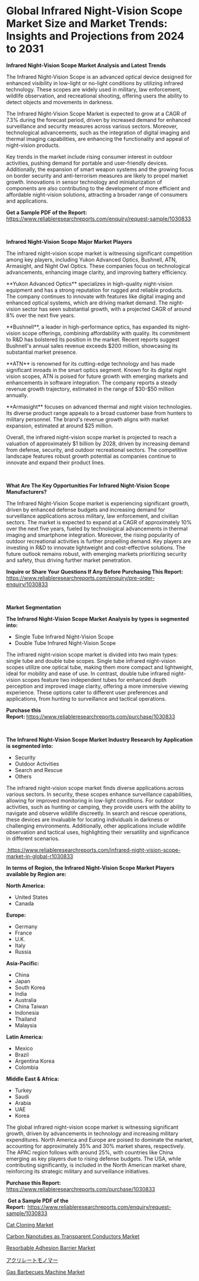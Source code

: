 <p><h1>Global Infrared Night-Vision Scope Market Size and Market Trends: Insights and Projections from 2024 to 2031</h1></p><p><strong>Infrared Night-Vision Scope Market Analysis and Latest Trends</strong></p>
<p><p>The Infrared Night-Vision Scope is an advanced optical device designed for enhanced visibility in low-light or no-light conditions by utilizing infrared technology. These scopes are widely used in military, law enforcement, wildlife observation, and recreational shooting, offering users the ability to detect objects and movements in darkness.</p><p>The Infrared Night-Vision Scope Market is expected to grow at a CAGR of 7.3% during the forecast period, driven by increased demand for enhanced surveillance and security measures across various sectors. Moreover, technological advancements, such as the integration of digital imaging and thermal imaging capabilities, are enhancing the functionality and appeal of night-vision products.</p><p>Key trends in the market include rising consumer interest in outdoor activities, pushing demand for portable and user-friendly devices. Additionally, the expansion of smart weapon systems and the growing focus on border security and anti-terrorism measures are likely to propel market growth. Innovations in sensor technology and miniaturization of components are also contributing to the development of more efficient and affordable night-vision solutions, attracting a broader range of consumers and applications.</p></p>
<p><strong>Get a Sample PDF of the Report:&nbsp;</strong> <a href="https://www.reliableresearchreports.com/enquiry/request-sample/1030833">https://www.reliableresearchreports.com/enquiry/request-sample/1030833</a></p>
<p>&nbsp;</p>
<p><strong>Infrared Night-Vision Scope Major Market Players</strong></p>
<p><p>The infrared night-vision scope market is witnessing significant competition among key players, including Yukon Advanced Optics, Bushnell, ATN, Armasight, and Night Owl Optics. These companies focus on technological advancements, enhancing image clarity, and improving battery efficiency.</p><p>**Yukon Advanced Optics** specializes in high-quality night-vision equipment and has a strong reputation for rugged and reliable products. The company continues to innovate with features like digital imaging and enhanced optical systems, which are driving market demand. The night-vision sector has seen substantial growth, with a projected CAGR of around 8% over the next five years.</p><p>**Bushnell**, a leader in high-performance optics, has expanded its night-vision scope offerings, combining affordability with quality. Its commitment to R&D has bolstered its position in the market. Recent reports suggest Bushnell's annual sales revenue exceeds $200 million, showcasing its substantial market presence.</p><p>**ATN** is renowned for its cutting-edge technology and has made significant inroads in the smart optics segment. Known for its digital night vision scopes, ATN is poised for future growth with emerging markets and enhancements in software integration. The company reports a steady revenue growth trajectory, estimated in the range of $30-$50 million annually.</p><p>**Armasight** focuses on advanced thermal and night vision technologies. Its diverse product range appeals to a broad customer base from hunters to military personnel. The brand's revenue growth aligns with market expansion, estimated at around $25 million.</p><p>Overall, the infrared night-vision scope market is projected to reach a valuation of approximately $1 billion by 2028, driven by increasing demand from defense, security, and outdoor recreational sectors. The competitive landscape features robust growth potential as companies continue to innovate and expand their product lines.</p></p>
<p>&nbsp;</p>
<p><strong>What Are The Key Opportunities For Infrared Night-Vision Scope Manufacturers?</strong></p>
<p><p>The Infrared Night-Vision Scope market is experiencing significant growth, driven by enhanced defense budgets and increasing demand for surveillance applications across military, law enforcement, and civilian sectors. The market is expected to expand at a CAGR of approximately 10% over the next five years, fueled by technological advancements in thermal imaging and smartphone integration. Moreover, the rising popularity of outdoor recreational activities is further propelling demand. Key players are investing in R&D to innovate lightweight and cost-effective solutions. The future outlook remains robust, with emerging markets prioritizing security and safety, thus driving further market penetration.</p></p>
<p><strong>Inquire or Share Your Questions If Any Before Purchasing This Report:</strong> <a href="https://www.reliableresearchreports.com/enquiry/pre-order-enquiry/1030833">https://www.reliableresearchreports.com/enquiry/pre-order-enquiry/1030833</a></p>
<p>&nbsp;</p>
<p><strong>Market Segmentation</strong></p>
<p><strong>The Infrared Night-Vision Scope Market Analysis by types is segmented into:</strong></p>
<p><ul><li>Single Tube Infrared Night-Vision Scope</li><li>Double Tube Infrared Night-Vision Scope</li></ul></p>
<p><p>The infrared night-vision scope market is divided into two main types: single tube and double tube scopes. Single tube infrared night-vision scopes utilize one optical tube, making them more compact and lightweight, ideal for mobility and ease of use. In contrast, double tube infrared night-vision scopes feature two independent tubes for enhanced depth perception and improved image clarity, offering a more immersive viewing experience. These options cater to different user preferences and applications, from hunting to surveillance and tactical operations.</p></p>
<p><strong>Purchase this Report:&nbsp;</strong><a href="https://www.reliableresearchreports.com/purchase/1030833">https://www.reliableresearchreports.com/purchase/1030833</a></p>
<p>&nbsp;</p>
<p><strong>The Infrared Night-Vision Scope Market Industry Research by Application is segmented into:</strong></p>
<p><ul><li>Security</li><li>Outdoor Activities</li><li>Search and Rescue</li><li>Others</li></ul></p>
<p><p>The infrared night-vision scope market finds diverse applications across various sectors. In security, these scopes enhance surveillance capabilities, allowing for improved monitoring in low-light conditions. For outdoor activities, such as hunting or camping, they provide users with the ability to navigate and observe wildlife discreetly. In search and rescue operations, these devices are invaluable for locating individuals in darkness or challenging environments. Additionally, other applications include wildlife observation and tactical uses, highlighting their versatility and significance in different scenarios.</p></p>
<p><a href="https://www.reliableresearchreports.com/infrared-night-vision-scope-market-in-global-r1030833">&nbsp;https://www.reliableresearchreports.com/infrared-night-vision-scope-market-in-global-r1030833</a></p>
<p><strong>In terms of Region, the Infrared Night-Vision Scope Market Players available by Region are:</strong></p>
<p>
    <p> <strong> North America: </strong>
        <ul>
            <li>United States</li>
            <li>Canada</li>
        </ul>
        </p> 
    <p> <strong> Europe: </strong>
        <ul>
            <li>Germany</li>
            <li>France</li>
            <li>U.K.</li>
            <li>Italy</li>
            <li>Russia</li>
        </ul>
        </p> 
    <p> <strong> Asia-Pacific: </strong>
        <ul>
            <li>China</li>
            <li>Japan</li>
            <li>South Korea</li>
            <li>India</li>
            <li>Australia</li>
            <li>China Taiwan</li>
            <li>Indonesia</li>
            <li>Thailand</li>
            <li>Malaysia</li>
        </ul>
        </p> 
    <p> <strong> Latin America: </strong>
        <ul>
            <li>Mexico</li>
            <li>Brazil</li>
            <li>Argentina Korea</li>
            <li>Colombia</li>
        </ul>
        </p> 
    <p> <strong> Middle East & Africa: </strong>
        <ul>
            <li>Turkey</li>
            <li>Saudi</li>
            <li>Arabia</li>
            <li>UAE</li>
            <li>Korea</li>
        </ul>
    </p>
    </p>
<p><p>The global infrared night-vision scope market is witnessing significant growth, driven by advancements in technology and increasing military expenditures. North America and Europe are poised to dominate the market, accounting for approximately 35% and 30% market shares, respectively. The APAC region follows with around 25%, with countries like China emerging as key players due to rising defense budgets. The USA, while contributing significantly, is included in the North American market share, reinforcing its strategic military and surveillance initiatives.</p></p>
<p><strong>Purchase this Report: </strong><a href="https://www.reliableresearchreports.com/purchase/1030833">https://www.reliableresearchreports.com/purchase/1030833</a></p>
<p>&nbsp;<strong>Get a Sample PDF of the Report:&nbsp;&nbsp;</strong><a href="https://www.reliableresearchreports.com/enquiry/request-sample/1030833">https://www.reliableresearchreports.com/enquiry/request-sample/1030833</a></p>
<p><strong></strong></p>
<p><p><a href="https://www.linkedin.com/pulse/evaluating-global-cat-cloning-market-trends-growth-opportunities-6h1pe?trackingId=APefBwALRxCjLkIYL8FtJQ%3D%3D">Cat Cloning Market</a></p><p><a href="https://github.com/ChiragRP21/Market-Research-Report-List-6/blob/main/carbon-nanotubes-as-transparent-conductors-market.md">Carbon Nanotubes as Transparent Conductors Market</a></p><p><a href="https://medium.com/@ikki1019/resorbable-adhesion-barrier-market-report-by-product-type-film-formulation-gel-formulation-liquid-65d0cfc2baa9">Resorbable Adhesion Barrier Market</a></p><p><a href="https://medium.com/@isnamukti10_96948/%E3%82%A2%E3%82%AF%E3%83%AA%E3%83%AC%E3%83%BC%E3%83%88%E3%83%A2%E3%83%8E%E3%83%9E%E3%83%BC%E5%B8%82%E5%A0%B4%E3%81%AE%E5%8B%95%E5%90%91%E3%82%92%E6%8E%A2%E3%82%8B-2024%E5%B9%B4%E3%81%8B%E3%82%892031%E5%B9%B4%E3%81%AE%E4%B8%96%E7%95%8C%E7%9A%84%E3%81%AA%E3%83%88%E3%83%AC%E3%83%B3%E3%83%89%E3%81%A8%E5%B0%86%E6%9D%A5%E3%81%AE%E6%88%90%E9%95%B7%E8%A6%8B%E9%80%9A%E3%81%97%E3%82%92188%E3%83%9A%E3%83%BC%E3%82%B8%E3%81%A7%E3%82%AB%E3%83%90%E3%83%BC-cb5b52ea0cc2">アクリレートモノマー</a></p><p><a href="https://issuu.com/reportprime-2/docs/gas-barbecues-machine-market-size-2_9d1ff618a6e95d">Gas Barbecues Machine Market</a></p></p>